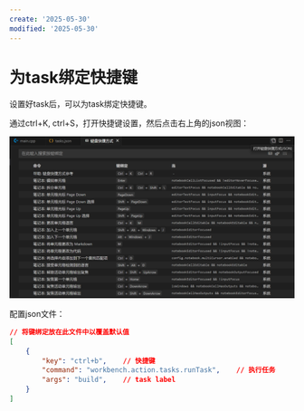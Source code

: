```yaml
---
create: '2025-05-30'
modified: '2025-05-30'
---
```


# 为task绑定快捷键

设置好task后，可以为task绑定快捷键。

通过ctrl+K, ctrl+S，打开快捷键设置，然后点击右上角的json视图：

![image-20250530201211215](./assets/image-20250530201211215.png)

配置json文件：

```json
// 将键绑定放在此文件中以覆盖默认值
[
    {
        "key": "ctrl+b",	// 快捷键
        "command": "workbench.action.tasks.runTask",	// 执行任务
        "args": "build",	// task label
    }
]
```